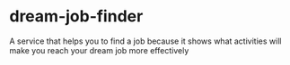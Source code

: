 # dream-job-finder
A service that helps you to find a job because it shows what activities will make you reach your dream job more effectively
